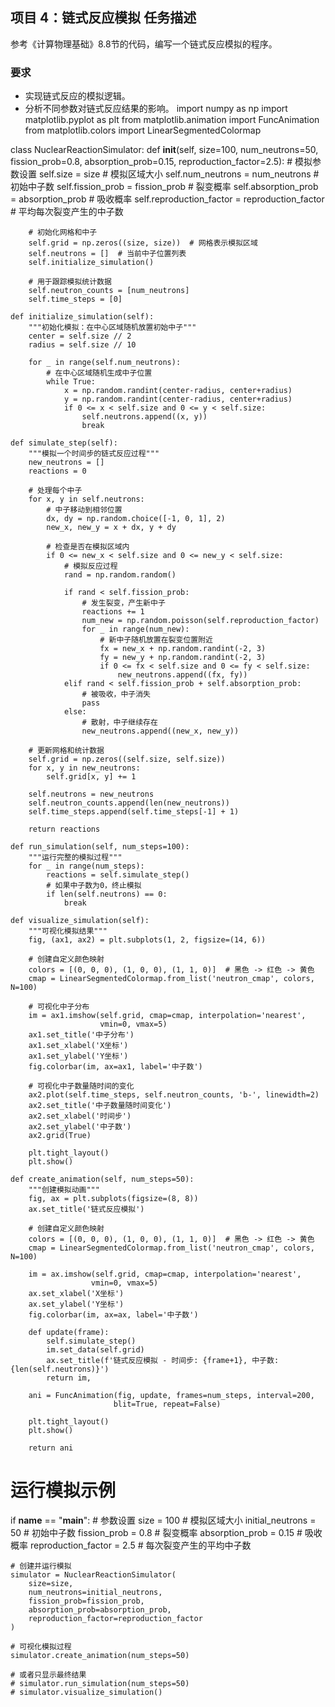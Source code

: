 ## 项目 4：链式反应模拟 任务描述
参考《计算物理基础》8.8节的代码，编写一个链式反应模拟的程序。
### 要求
- 实现链式反应的模拟逻辑。
- 分析不同参数对链式反应结果的影响。
import numpy as np
import matplotlib.pyplot as plt
from matplotlib.animation import FuncAnimation
from matplotlib.colors import LinearSegmentedColormap

class NuclearReactionSimulator:
    def __init__(self, size=100, num_neutrons=50, fission_prob=0.8, 
                 absorption_prob=0.15, reproduction_factor=2.5):
        # 模拟参数设置
        self.size = size  # 模拟区域大小
        self.num_neutrons = num_neutrons  # 初始中子数
        self.fission_prob = fission_prob  # 裂变概率
        self.absorption_prob = absorption_prob  # 吸收概率
        self.reproduction_factor = reproduction_factor  # 平均每次裂变产生的中子数
        
        # 初始化网格和中子
        self.grid = np.zeros((size, size))  # 网格表示模拟区域
        self.neutrons = []  # 当前中子位置列表
        self.initialize_simulation()
        
        # 用于跟踪模拟统计数据
        self.neutron_counts = [num_neutrons]
        self.time_steps = [0]
    
    def initialize_simulation(self):
        """初始化模拟：在中心区域随机放置初始中子"""
        center = self.size // 2
        radius = self.size // 10
        
        for _ in range(self.num_neutrons):
            # 在中心区域随机生成中子位置
            while True:
                x = np.random.randint(center-radius, center+radius)
                y = np.random.randint(center-radius, center+radius)
                if 0 <= x < self.size and 0 <= y < self.size:
                    self.neutrons.append((x, y))
                    break
    
    def simulate_step(self):
        """模拟一个时间步的链式反应过程"""
        new_neutrons = []
        reactions = 0
        
        # 处理每个中子
        for x, y in self.neutrons:
            # 中子移动到相邻位置
            dx, dy = np.random.choice([-1, 0, 1], 2)
            new_x, new_y = x + dx, y + dy
            
            # 检查是否在模拟区域内
            if 0 <= new_x < self.size and 0 <= new_y < self.size:
                # 模拟反应过程
                rand = np.random.random()
                
                if rand < self.fission_prob:
                    # 发生裂变，产生新中子
                    reactions += 1
                    num_new = np.random.poisson(self.reproduction_factor)
                    for _ in range(num_new):
                        # 新中子随机放置在裂变位置附近
                        fx = new_x + np.random.randint(-2, 3)
                        fy = new_y + np.random.randint(-2, 3)
                        if 0 <= fx < self.size and 0 <= fy < self.size:
                            new_neutrons.append((fx, fy))
                elif rand < self.fission_prob + self.absorption_prob:
                    # 被吸收，中子消失
                    pass
                else:
                    # 散射，中子继续存在
                    new_neutrons.append((new_x, new_y))
        
        # 更新网格和统计数据
        self.grid = np.zeros((self.size, self.size))
        for x, y in new_neutrons:
            self.grid[x, y] += 1
        
        self.neutrons = new_neutrons
        self.neutron_counts.append(len(new_neutrons))
        self.time_steps.append(self.time_steps[-1] + 1)
        
        return reactions
    
    def run_simulation(self, num_steps=100):
        """运行完整的模拟过程"""
        for _ in range(num_steps):
            reactions = self.simulate_step()
            # 如果中子数为0，终止模拟
            if len(self.neutrons) == 0:
                break
    
    def visualize_simulation(self):
        """可视化模拟结果"""
        fig, (ax1, ax2) = plt.subplots(1, 2, figsize=(14, 6))
        
        # 创建自定义颜色映射
        colors = [(0, 0, 0), (1, 0, 0), (1, 1, 0)]  # 黑色 -> 红色 -> 黄色
        cmap = LinearSegmentedColormap.from_list('neutron_cmap', colors, N=100)
        
        # 可视化中子分布
        im = ax1.imshow(self.grid, cmap=cmap, interpolation='nearest', 
                        vmin=0, vmax=5)
        ax1.set_title('中子分布')
        ax1.set_xlabel('X坐标')
        ax1.set_ylabel('Y坐标')
        fig.colorbar(im, ax=ax1, label='中子数')
        
        # 可视化中子数量随时间的变化
        ax2.plot(self.time_steps, self.neutron_counts, 'b-', linewidth=2)
        ax2.set_title('中子数量随时间变化')
        ax2.set_xlabel('时间步')
        ax2.set_ylabel('中子数')
        ax2.grid(True)
        
        plt.tight_layout()
        plt.show()
    
    def create_animation(self, num_steps=50):
        """创建模拟动画"""
        fig, ax = plt.subplots(figsize=(8, 8))
        ax.set_title('链式反应模拟')
        
        # 创建自定义颜色映射
        colors = [(0, 0, 0), (1, 0, 0), (1, 1, 0)]  # 黑色 -> 红色 -> 黄色
        cmap = LinearSegmentedColormap.from_list('neutron_cmap', colors, N=100)
        
        im = ax.imshow(self.grid, cmap=cmap, interpolation='nearest', 
                      vmin=0, vmax=5)
        ax.set_xlabel('X坐标')
        ax.set_ylabel('Y坐标')
        fig.colorbar(im, ax=ax, label='中子数')
        
        def update(frame):
            self.simulate_step()
            im.set_data(self.grid)
            ax.set_title(f'链式反应模拟 - 时间步: {frame+1}, 中子数: {len(self.neutrons)}')
            return im,
        
        ani = FuncAnimation(fig, update, frames=num_steps, interval=200, 
                           blit=True, repeat=False)
        
        plt.tight_layout()
        plt.show()
        
        return ani

# 运行模拟示例
if __name__ == "__main__":
    # 参数设置
    size = 100  # 模拟区域大小
    initial_neutrons = 50  # 初始中子数
    fission_prob = 0.8  # 裂变概率
    absorption_prob = 0.15  # 吸收概率
    reproduction_factor = 2.5  # 每次裂变产生的平均中子数
    
    # 创建并运行模拟
    simulator = NuclearReactionSimulator(
        size=size, 
        num_neutrons=initial_neutrons,
        fission_prob=fission_prob,
        absorption_prob=absorption_prob,
        reproduction_factor=reproduction_factor
    )
    
    # 可视化模拟过程
    simulator.create_animation(num_steps=50)
    
    # 或者只显示最终结果
    # simulator.run_simulation(num_steps=50)
    # simulator.visualize_simulation()
